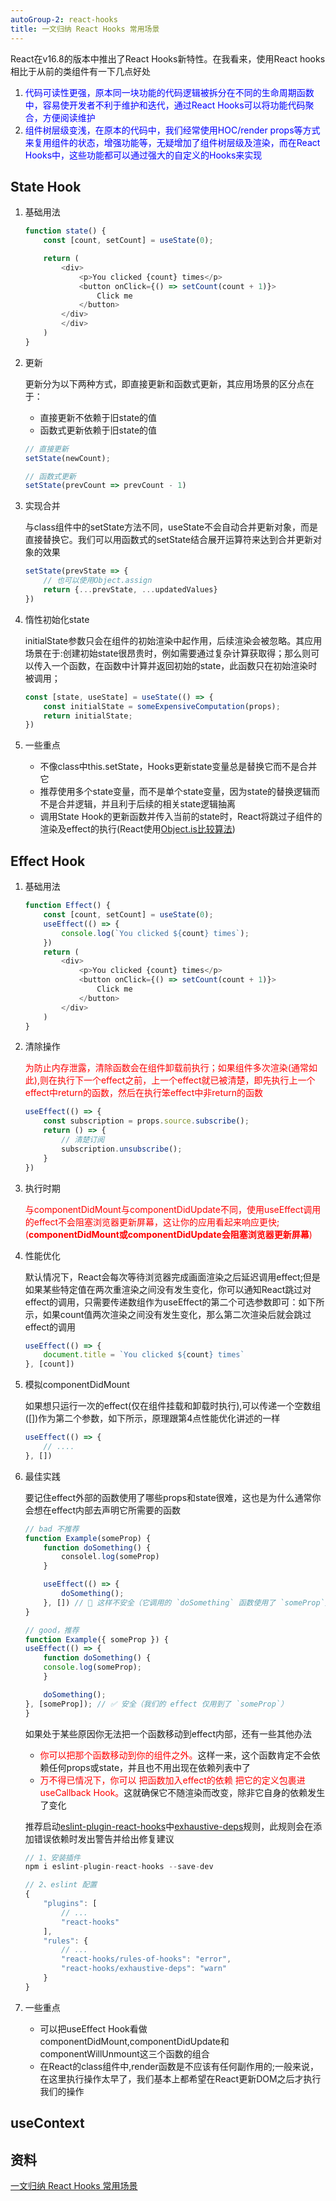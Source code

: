 ```yaml
---
autoGroup-2: react-hooks
title: 一文归纳 React Hooks 常用场景
---
```

React在v16.8的版本中推出了React Hooks新特性。在我看来，使用React hooks相比于从前的类组件有一下几点好处
1. <span style="color: blue">代码可读性更强，原本同一块功能的代码逻辑被拆分在不同的生命周期函数中，容易使开发者不利于维护和迭代，通过React Hooks可以将功能代码聚合，方便阅读维护</span>
2. <span style="color: blue">组件树层级变浅，在原本的代码中，我们经常使用HOC/render props等方式来复用组件的状态，增强功能等，无疑增加了组件树层级及渲染，而在React Hooks中，这些功能都可以通过强大的自定义的Hooks来实现</span>

## State Hook
1. 基础用法
    ```js
    function state() {
        const [count, setCount] = useState(0);

        return (
            <div>
                <p>You clicked {count} times</p>
                <button onClick={() => setCount(count + 1)}>
                    Click me
                </button>
            </div>
            </div>
        )
    }
    ```
2. 更新

    更新分为以下两种方式，即直接更新和函数式更新，其应用场景的区分点在于：
    - 直接更新不依赖于旧state的值
    - 函数式更新依赖于旧state的值
    ```js
    // 直接更新
    setState(newCount); 

    // 函数式更新
    setState(prevCount => prevCount - 1)
    ```
3. 实现合并

    与class组件中的setState方法不同，useState不会自动合并更新对象，而是直接替换它。我们可以用函数式的setState结合展开运算符来达到合并更新对象的效果
    ```js
    setState(prevState => {
        // 也可以使用Object.assign
        return {...prevState, ...updatedValues}
    })
    ```
4. 惰性初始化state

    initialState参数只会在组件的初始渲染中起作用，后续渲染会被忽略。其应用场景在于:创建初始state很昂贵时，例如需要通过复杂计算获取得；那么则可以传入一个函数，在函数中计算并返回初始的state，此函数只在初始渲染时被调用；
    ```js
    const [state, useState] = useState(() => {
        const initialState = someExpensiveComputation(props);
        return initialState;
    })
    ```
5. 一些重点

    - 不像class中this.setState，Hooks更新state变量总是替换它而不是合并它
    - 推荐使用多个state变量，而不是单个state变量，因为state的替换逻辑而不是合并逻辑，并且利于后续的相关state逻辑抽离
    - 调用State Hook的更新函数并传入当前的state时，React将跳过子组件的渲染及effect的执行(React使用[Object.is比较算法](https://developer.mozilla.org/en-US/docs/Web/JavaScript/Reference/Global_Objects/Object/is#description))

## Effect Hook
1. 基础用法

    ```js
    function Effect() {
        const [count, setCount] = useState(0);
        useEffect(() => {
            console.log(`You clicked ${count} times`);
        })
        return (
            <div>
                <p>You clicked {count} times</p>
                <button onClick={() => setCount(count + 1)}>
                    Click me
                </button>
            </div>
        )
    }
    ```
2. 清除操作

    <span style="color: red">为防止内存泄露，清除函数会在组件卸载前执行；如果组件多次渲染(通常如此),则在执行下一个effect之前，上一个effect就已被清楚，即先执行上一个effect中return的函数，然后在执行笨effect中非return的函数</span>
    ```js
    useEffect(() => {
        const subscription = props.source.subscribe();
        return () => {
            // 清楚订阅
            subscription.unsubscribe();
        }
    })
    ```
3. 执行时期

    <span style="color: red">与componentDidMount与componentDidUpdate不同，使用useEffect调用的effect不会阻塞浏览器更新屏幕，这让你的应用看起来响应更快;(**componentDidMount或componentDidUpdate会阻塞浏览器更新屏幕**)</span>

4. 性能优化

    默认情况下，React会每次等待浏览器完成画面渲染之后延迟调用effect;但是如果某些特定值在两次重渲染之间没有发生变化，你可以通知React跳过对effect的调用，只需要传递数组作为useEffect的第二个可选参数即可：如下所示，如果count值两次渲染之间没有发生变化，那么第二次渲染后就会跳过effect的调用
    ```js
    useEffect(() => {
        document.title = `You clicked ${count} times`
    }, [count])
    ```
5. 模拟componentDidMount

    如果想只运行一次的effect(仅在组件挂载和卸载时执行),可以传递一个空数组([])作为第二个参数，如下所示，原理跟第4点性能优化讲述的一样
    ```js
    useEffect(() => {
        // ....
    }, [])
    ```
6. 最佳实践

    要记住effect外部的函数使用了哪些props和state很难，这也是为什么通常你会想在effect内部去声明它所需要的函数
    ```js
    // bad 不推荐
    function Example(someProp) {
        function doSomething() {
            consolel.log(someProp)
        }

        useEffect(() => {
            doSomething(); 
        }, []) // 🔴 这样不安全（它调用的 `doSomething` 函数使用了 `someProp`）
    }

    // good，推荐
    function Example({ someProp }) {
    useEffect(() => {
        function doSomething() {
        console.log(someProp);
        }

        doSomething();
    }, [someProp]); // ✅ 安全（我们的 effect 仅用到了 `someProp`）
    }
    ```
    如果处于某些原因你无法把一个函数移动到effect内部，还有一些其他办法
    - <span style='color: red'>你可以把那个函数移动到你的组件之外。</span>这样一来，这个函数肯定不会依赖任何props或state，并且也不用出现在依赖列表中了
    - <span style="color: red">万不得已情况下，你可以 把函数加入effect的依赖 把它的定义包裹进 useCallback Hook。</span>这就确保它不随渲染而改变，除非它自身的依赖发生了变化

    推荐启动[eslint-plugin-react-hooks](https://www.npmjs.com/package/eslint-plugin-react-hooks#installation)中[exhaustive-deps](https://github.com/facebook/react/issues/14920)规则，此规则会在添加错误依赖时发出警告并给出修复建议
    ```js
    // 1、安装插件
    npm i eslint-plugin-react-hooks --save-dev

    // 2、eslint 配置
    {
        "plugins": [
            // ...
            "react-hooks"
        ],
        "rules": {
            // ...
            "react-hooks/rules-of-hooks": "error",
            "react-hooks/exhaustive-deps": "warn"
        }
    }
    ```
7. 一些重点

    - 可以把useEffect Hook看做componentDidMount,componentDidUpdate和componentWillUnmount这三个函数的组合
    - 在React的class组件中,render函数是不应该有任何副作用的;一般来说，在这里执行操作太早了，我们基本上都希望在React更新DOM之后才执行我们的操作

## useContext

## 资料
[一文归纳 React Hooks 常用场景](https://juejin.cn/post/6918896729366462471#heading-20)
